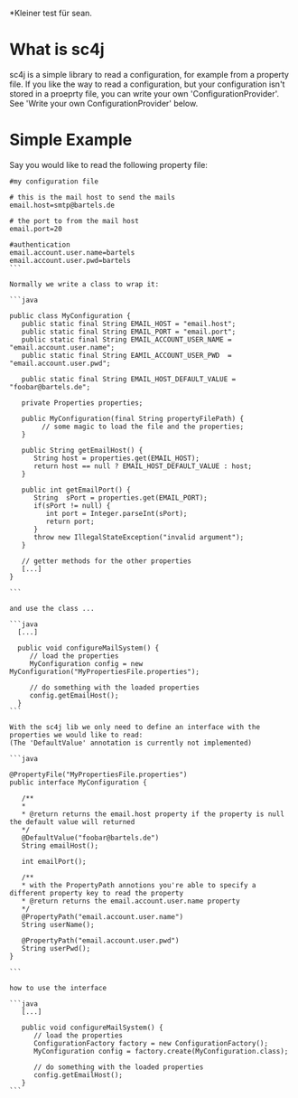 *Kleiner test für sean.

What is sc4j
============



sc4j is a simple library to read a configuration, for example from a property file.
If you like the way to read a configuration, but your configuration isn't stored in a proeprty file, 
you can write your own 'ConfigurationProvider'. See 'Write your own ConfigurationProvider' below.

Simple Example
==============

Say you would like to read the following property file:

````
#my configuration file

# this is the mail host to send the mails
email.host=smtp@bartels.de

# the port to from the mail host
email.port=20

#authentication 
email.account.user.name=bartels
email.account.user.pwd=bartels
```

Normally we write a class to wrap it:

```java

public class MyConfiguration {
   public static final String EMAIL_HOST = "email.host";
   public static final String EMAIL_PORT = "email.port";
   public static final String EMAIL_ACCOUNT_USER_NAME = "email.account.user.name";
   public static final String EAMIL_ACCOUNT_USER_PWD  = "email.account.user.pwd";
   
   public static final String EMAIL_HOST_DEFAULT_VALUE = "foobar@bartels.de";
   
   private Properties properties;
   
   public MyConfiguration(final String propertyFilePath) {
        // some magic to load the file and the properties;
   }
   
   public String getEmailHost() {
      String host = properties.get(EMAIL_HOST);
      return host == null ? EMAIL_HOST_DEFAULT_VALUE : host;
   }
   
   public int getEmailPort() {
      String  sPort = properties.get(EMAIL_PORT);
      if(sPort != null) {
         int port = Integer.parseInt(sPort);
         return port;
      }
      throw new IllegalStateException("invalid argument");
   }
   
   // getter methods for the other properties
   [...]
}

```

and use the class ...

```java
  [...]
  
  public void configureMailSystem() {
     // load the properties
     MyConfiguration config = new MyConfiguration("MyPropertiesFile.properties");  
     
     // do something with the loaded properties
     config.getEmailHost();
  }
```

With the sc4j lib we only need to define an interface with the properties we would like to read:
(The 'DefaultValue' annotation is currently not implemented)

```java

@PropertyFile("MyPropertiesFile.properties")
public interface MyConfiguration {

   /**
   *
   * @return returns the email.host property if the property is null the default value will returned
   */
   @DefaultValue("foobar@bartels.de")
   String emailHost();

   int emailPort();
   
   /**
   * with the PropertyPath annotions you're able to specify a different property key to read the property
   * @return returns the email.account.user.name property
   */
   @PropertyPath("email.account.user.name")
   String userName();

   @PropertyPath("email.account.user.pwd")
   String userPwd();
}

```

how to use the interface

```java
   [...]
   
   public void configureMailSystem() {
      // load the properties
      ConfigurationFactory factory = new ConfigurationFactory();
      MyConfiguration config = factory.create(MyConfiguration.class);
      
      // do something with the loaded properties
      config.getEmailHost();
   }
```